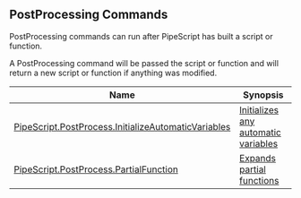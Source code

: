 ## PostProcessing Commands

PostProcessing commands can run after PipeScript has built a script or function.

A PostProcessing command will be passed the script or function and will return a new script or function if anything was modified.


|Name                                                                                                               |Synopsis                                                                                           |
|-------------------------------------------------------------------------------------------------------------------|---------------------------------------------------------------------------------------------------|
|[PipeScript.PostProcess.InitializeAutomaticVariables](/docs/PipeScript.PostProcess.InitializeAutomaticVariables.md)|[Initializes any automatic variables](/docs/PipeScript.PostProcess.InitializeAutomaticVariables.md)|
|[PipeScript.PostProcess.PartialFunction](/docs/PipeScript.PostProcess.PartialFunction.md)                          |[Expands partial functions](/docs/PipeScript.PostProcess.PartialFunction.md)                       |


